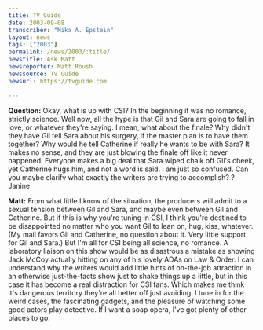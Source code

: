 ```yaml
---
title: TV Guide
date: 2003-09-08
transcriber: "Mika A. Epstein"
layout: news
tags: ["2003"]
permalink: /news/2003/:title/
newstitle: Ask Matt
newsreporter: Matt Roush
newssource: TV Guide
newsurl: https://tvguide.com

---
```


**Question:** Okay, what is up with CSI? In the beginning it was no romance,
strictly science. Well now, all the hype is that Gil and Sara are going to
fall in love, or whatever they're saying. I mean, what about the finale?
Why didn't they have Gil tell Sara about his surgery, if the master plan is
to have them together? Why would he tell Catherine if really he wants to be
with Sara? It makes no sense, and they are just blowing the finale off like
it never happened. Everyone makes a big deal that Sara wiped chalk off
Gil's cheek, yet Catherine hugs him, and not a word is said. I am just so
confused. Can you maybe clarify what exactly the writers are trying to
accomplish? ? Janine

**Matt:** From what little I know of the situation, the producers will admit to
a sexual tension between Gil and Sara, and maybe even between Gil and
Catherine. But if this is why you're tuning in CSI, I think you're destined
to be disappointed no matter who you want Gil to lean on, hug, kiss,
whatever. (My mail favors Gil and Catherine, no question about it. Very
little support for Gil and Sara.) But I'm all for CSI being all science, no
romance. A laboratory liaison on this show would be as disastrous a mistake
as showing Jack McCoy actually hitting on any of his lovely ADAs on Law &
Order. I can understand why the writers would add little hints of
on-the-job attraction in an otherwise just-the-facts show just to shake
things up a little, but in this case it has become a real distraction for
CSI fans. Which makes me think it's dangerous territory they're all better
off just avoiding. I tune in for the weird cases, the fascinating gadgets,
and the pleasure of watching some good actors play detective. If I want a
soap opera, I've got plenty of other places to go.
